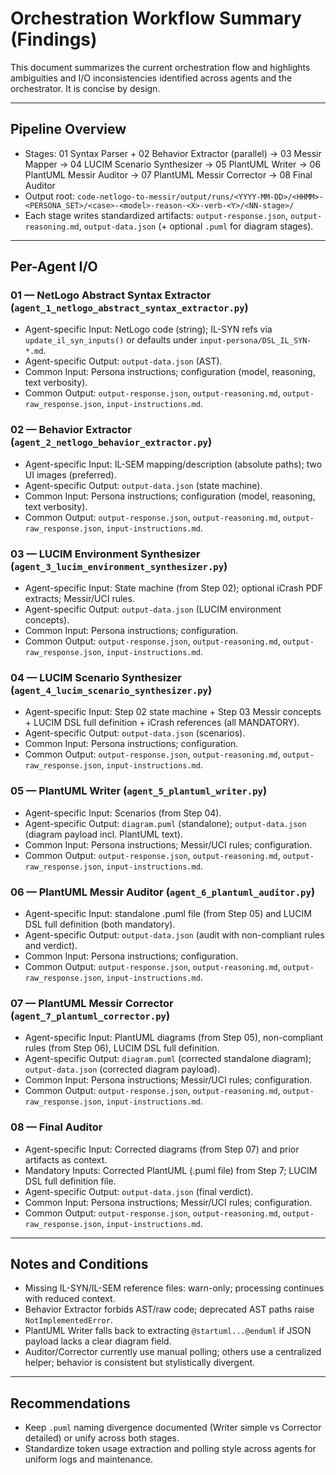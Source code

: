 # Orchestration Workflow Summary (Findings)

This document summarizes the current orchestration flow and highlights ambiguities and I/O inconsistencies identified across agents and the orchestrator. It is concise by design.

---

## Pipeline Overview
- Stages: 01 Syntax Parser + 02 Behavior Extractor (parallel) → 03 Messir Mapper → 04 LUCIM Scenario Synthesizer → 05 PlantUML Writer → 06 PlantUML Messir Auditor → 07 PlantUML Messir Corrector → 08 Final Auditor
- Output root: `code-netlogo-to-messir/output/runs/<YYYY-MM-DD>/<HHMM>-<PERSONA_SET>/<case>-<model>-reason-<X>-verb-<Y>/<NN-stage>/`
- Each stage writes standardized artifacts: `output-response.json`, `output-reasoning.md`, `output-data.json` (+ optional `.puml` for diagram stages).

---

## Per-Agent I/O

### 01 — NetLogo Abstract Syntax Extractor (`agent_1_netlogo_abstract_syntax_extractor.py`)
- Agent-specific Input: NetLogo code (string); IL-SYN refs via `update_il_syn_inputs()` or defaults under `input-persona/DSL_IL_SYN-*.md`.
- Agent-specific Output: `output-data.json` (AST).
- Common Input: Persona instructions; configuration (model, reasoning, text verbosity).
- Common Output: `output-response.json`, `output-reasoning.md`, `output-raw_response.json`, `input-instructions.md`.

### 02 — Behavior Extractor (`agent_2_netlogo_behavior_extractor.py`)
- Agent-specific Input: IL-SEM mapping/description (absolute paths); two UI images (preferred).
- Agent-specific Output: `output-data.json` (state machine).
- Common Input: Persona instructions; configuration (model, reasoning, text verbosity).
- Common Output: `output-response.json`, `output-reasoning.md`, `output-raw_response.json`, `input-instructions.md`.

### 03 — LUCIM Environment Synthesizer (`agent_3_lucim_environment_synthesizer.py`)
- Agent-specific Input: State machine (from Step 02); optional iCrash PDF extracts; Messir/UCI rules.
- Agent-specific Output: `output-data.json` (LUCIM environment concepts).
- Common Input: Persona instructions; configuration.
- Common Output: `output-response.json`, `output-reasoning.md`, `output-raw_response.json`, `input-instructions.md`.

### 04 — LUCIM Scenario Synthesizer (`agent_4_lucim_scenario_synthesizer.py`)
- Agent-specific Input: Step 02 state machine + Step 03 Messir concepts + LUCIM DSL full definition + iCrash references (all MANDATORY).
- Agent-specific Output: `output-data.json` (scenarios).
- Common Input: Persona instructions; configuration.
- Common Output: `output-response.json`, `output-reasoning.md`, `output-raw_response.json`, `input-instructions.md`.

### 05 — PlantUML Writer (`agent_5_plantuml_writer.py`)
- Agent-specific Input: Scenarios (from Step 04).
- Agent-specific Output: `diagram.puml` (standalone); `output-data.json` (diagram payload incl. PlantUML text).
- Common Input: Persona instructions; Messir/UCI rules; configuration.
- Common Output: `output-response.json`, `output-reasoning.md`, `output-raw_response.json`, `input-instructions.md`.

### 06 — PlantUML Messir Auditor (`agent_6_plantuml_auditor.py`)
- Agent-specific Input: standalone .puml file (from Step 05) and LUCIM DSL full definition (both mandatory).
- Agent-specific Output: `output-data.json` (audit with non-compliant rules and verdict).
- Common Input: Persona instructions; configuration.
- Common Output: `output-response.json`, `output-reasoning.md`, `output-raw_response.json`, `input-instructions.md`.

### 07 — PlantUML Messir Corrector (`agent_7_plantuml_corrector.py`)
- Agent-specific Input: PlantUML diagrams (from Step 05), non-compliant rules (from Step 06), LUCIM DSL full definition. 
- Agent-specific Output: `diagram.puml` (corrected standalone diagram); `output-data.json` (corrected diagram payload).
- Common Input: Persona instructions; Messir/UCI rules; configuration.
- Common Output: `output-response.json`, `output-reasoning.md`, `output-raw_response.json`, `input-instructions.md`.

### 08 — Final Auditor
- Agent-specific Input: Corrected diagrams (from Step 07) and prior artifacts as context.
- Mandatory Inputs: Corrected PlantUML (.puml file) from Step 7; LUCIM DSL full definition file.
- Agent-specific Output: `output-data.json` (final verdict).
- Common Input: Persona instructions; Messir/UCI rules; configuration.
- Common Output: `output-response.json`, `output-reasoning.md`, `output-raw_response.json`, `input-instructions.md`.

---

## Notes and Conditions
- Missing IL-SYN/IL-SEM reference files: warn-only; processing continues with reduced context.
- Behavior Extractor forbids AST/raw code; deprecated AST paths raise `NotImplementedError`.
- PlantUML Writer falls back to extracting `@startuml...@enduml` if JSON payload lacks a clear diagram field.
- Auditor/Corrector currently use manual polling; others use a centralized helper; behavior is consistent but stylistically divergent.

---

## Recommendations
- Keep `.puml` naming divergence documented (Writer simple vs Corrector detailed) or unify across both stages.
- Standardize token usage extraction and polling style across agents for uniform logs and maintenance.
